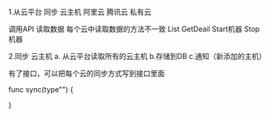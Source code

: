 1.从云平台 同步 云主机
    阿里云
    腾讯云
    私有云

调用API 读取数据
    每个云中读取数据的方法不一致
    List
    GetDeail
    Start机器
    Stop机器


2.同步 云主机
    a. 从云平台读取所有的云主机
    b.存储到DB
    c.通知（新添加的主机）

有了接口，可以把每个云的同步方式写到接口里面

func sync(type"") {

}